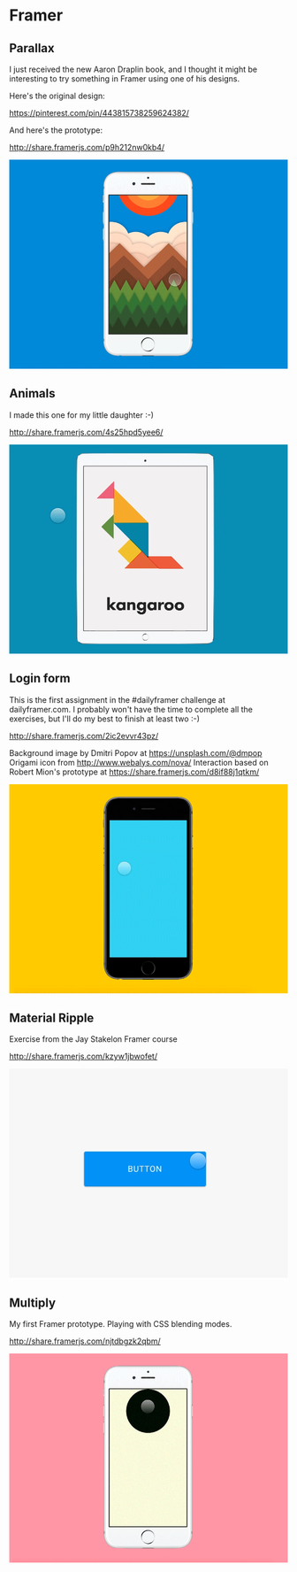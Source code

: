 # Framer

## Parallax
I just received the new Aaron Draplin book, and I thought it might be interesting to try something in Framer using one of his designs.

Here's the original design:

https://pinterest.com/pin/443815738259624382/

And here's the prototype:

http://share.framerjs.com/p9h212nw0kb4/

![Framer Parallax](/img/framer_parallax.gif?raw=true "Framer Parallax")

## Animals
I made this one for my little daughter :-)

http://share.framerjs.com/4s25hpd5yee6/

![Framer Animals](/img/framer_animals.gif?raw=true "Framer Animals")

## Login form
This is the first assignment in the #dailyframer challenge at dailyframer.com. I probably won't have the time to complete all the exercises, but I'll do my best to finish at least two :-)

http://share.framerjs.com/2ic2evvr43pz/

Background image by Dmitri Popov at https://unsplash.com/@dmpop 
Origami icon from http://www.webalys.com/nova/ 
Interaction based on Robert Mion's prototype at https://share.framerjs.com/d8if88j1qtkm/

![Framer Login](/img/framer_login.gif?raw=true "Framer Login")

## Material Ripple
Exercise from the Jay Stakelon Framer course

http://share.framerjs.com/kzyw1jbwofet/

![Framer Material Button](/img/framer_material_button.gif?raw=true "Framer Material Button")

## Multiply
My first Framer prototype. Playing with CSS blending modes.

http://share.framerjs.com/njtdbgzk2qbm/

![Framer Multiply](/img/framer_multiply.gif?raw=true "Framer Multiply")